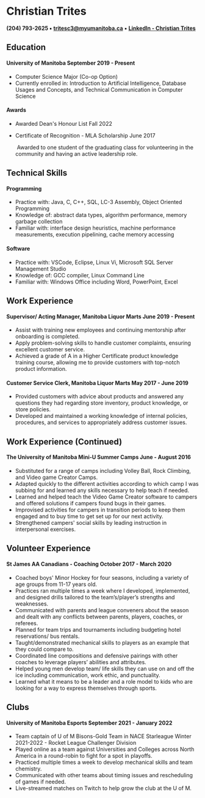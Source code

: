 # **Christian Trites**

**(204) 793-2625 ▪** [**tritesc3@myumanitoba.ca**](mailto:tritesc3@myumanitoba.ca) **▪** [**LinkedIn - Christian Trites**](https://www.linkedin.com/in/christian-trites-6996a321a/)

## **Education**

#### **University of Manitoba**	September 2019 - Present

- Computer Science Major (Co-op Option)
- Currently enrolled in: Introduction to Artificial Intelligence, Database Usages and Concepts, and Technical Communication in Computer Science

#### **Awards**

- Awarded Dean's Honour List	Fall 2022

- Certificate of Recognition - MLA Scholarship June 2017 

  ​	Awarded to one student of the graduating class for volunteering in the community and 	having an active leadership role.

## **Technical Skills**

#### **Programming**

- Practice with: Java, C, C++, SQL, LC-3 Assembly, Object Oriented Programming
- Knowledge of: abstract data types, algorithm performance, memory garbage collection
- Familiar with: interface design heuristics, machine performance measurements, execution pipelining, cache memory accessing

#### **Software**

- Practice with: VSCode, Eclipse, Linux Vi, Microsoft SQL Server Management Studio
- Knowledge of: GCC compiler, Linux Command Line
- Familiar with: Windows Office including Word, PowerPoint, Excel

## **Work Experience**

#### **Supervisor/ Acting Manager, Manitoba Liquor Marts**	            June 2019 - Present

- Assist with training new employees and continuing mentorship after onboarding is completed.
- Apply problem-solving skills to handle customer complaints, ensuring excellent customer service.
- Achieved a grade of A in a Higher Certificate product knowledge training course, allowing me to provide customers with top-notch product information.

#### **Customer Service Clerk, Manitoba Liquor Marts**	          May 2017 - June 2019

- Provided customers with advice about products and answered any questions they had regarding store inventory, product knowledge, or store policies.
- Developed and maintained a working knowledge of internal policies, procedures, and services to appropriately address customer issues.

## **Work Experience (Continued)**

#### **The University of Manitoba Mini-U Summer Camps**			   June - August 2016

- Substituted for a range of camps including Volley Ball, Rock Climbing, and Video game Creator Camps. 
- Adapted quickly to the different activities according to which camp I was subbing for and learned any skills necessary to help teach if needed.
- Learned and helped teach the Video Game Creator software to campers and offered solutions if campers found bugs in their games.
- Improvised activities for campers in transition periods to keep them engaged and to buy time to get set up for our next activity.
- Strengthened campers' social skills by leading instruction in interpersonal exercises.

## **Volunteer Experience**

#### **St James AA Canadians** **- Coaching**	  	      	  October 2017 - March 2020

- Coached boys' Minor Hockey for four seasons, including a variety of age groups from 11-17 years old.
- Practices ran multiple times a week where I developed, implemented, and designed drills tailored to the team’s/player’s strengths and weaknesses.
- Communicated with parents and league conveners about the season and dealt with any conflicts between parents, players, coaches, or referees. 
- Planned for team trips and tournaments including budgeting hotel reservations/ bus rentals.
- Taught/demonstrated mechanical skills to players as an example that they could compare to.
- Coordinated line compositions and defensive pairings with other coaches to leverage players’ abilities and attributes.
- Helped young men develop team/ life skills they can use on and off the ice including communication, work ethic, and punctuality.
- Learned what it means to be a leader and a role model to kids who are looking for a	  	    way to express themselves through sports.

## **Clubs**

#### **University of Manitoba Esports** 				   September 2021 - January 2022

- Team captain of U of M Bisons-Gold Team in NACE Starleague Winter 2021-2022 - Rocket League Challenger Division
- Played online as a team against Universities and Colleges across North America in a round-robin to fight for a spot in playoffs.
- Practiced multiple times a week to develop mechanical skills and team chemistry.
- Communicated with other teams about timing issues and rescheduling of games if needed.
- Live-streamed matches on Twitch to help grow the club at the U of M.
